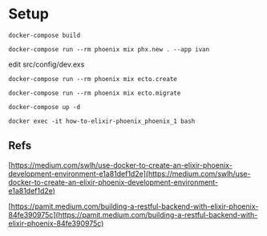 # Setup

`docker-compose build`

`docker-compose run --rm phoenix mix phx.new . --app ivan`

edit src/config/dev.exs

`docker-compose run --rm phoenix mix ecto.create`

`docker-compose run --rm phoenix mix ecto.migrate`

`docker-compose up -d`

`docker exec -it how-to-elixir-phoenix_phoenix_1 bash`

## Refs
[https://medium.com/swlh/use-docker-to-create-an-elixir-phoenix-development-environment-e1a81def1d2e](https://medium.com/swlh/use-docker-to-create-an-elixir-phoenix-development-environment-e1a81def1d2e)

[https://pamit.medium.com/building-a-restful-backend-with-elixir-phoenix-84fe390975c](https://pamit.medium.com/building-a-restful-backend-with-elixir-phoenix-84fe390975c)